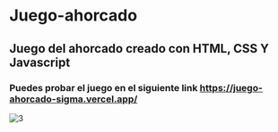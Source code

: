 # Juego-ahorcado
## Juego del ahorcado creado con HTML, CSS Y Javascript
### Puedes probar el juego en el siguiente link https://juego-ahorcado-sigma.vercel.app/
![3](https://user-images.githubusercontent.com/84631641/164985852-362e4c2e-d45d-440b-b15c-44e4dcefe673.png)
